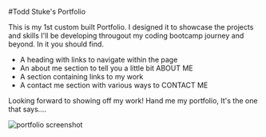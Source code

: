 #Todd Stuke's Portfolio

This is my 1st custom built Portfolio. I designed it to showcase the projects and skills I'll be developing througout my coding bootcamp journey and beyond. In it you should find.

- A heading with links to navigate within the page
- An about me section to tell you a little bit ABOUT ME
- A section containing links to my work
- A contact me section with various ways to CONTACT ME

Looking forward to showing off my work! Hand me my portfolio, It's the one that says....

![portfolio screenshot](https://user-images.githubusercontent.com/98231816/161056692-16fb8fd2-a86d-4c27-9494-068a41352410.png)
